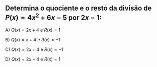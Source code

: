 ## Determina o quociente e o resto da divisão de $P(x) = 4x^{2}+6x-5$ por $2x-1$: 

A) $Q(x) = 2x+4$ e $R(x) = 1$

B) $Q(x) = x+4$ e $R(x) = -1$ 

C) $Q(x) = 2x+4$ e $R(x) = -1$

D) $Q(x) = 2x-4$ e $R(x) = 1$
